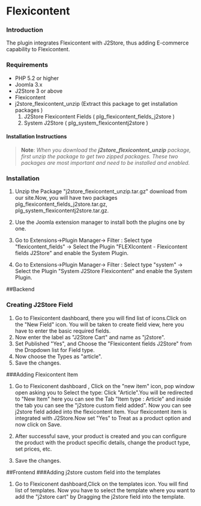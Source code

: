 # Flexicontent

### Introduction 

  The plugin integrates Flexicontent with J2Store, thus adding E-commerce capability to Flexicontent.

### Requirements

* PHP 5.2 or higher
* Joomla 3.x
* J2Store 3 or above
* Flexicontent  
* j2store_flexicontent_unzip (Extract this package to get installation packages )
    1. J2Store Flexicontent Fields ( plg_flexicontent_fields_j2store )
    2. System  J2Store ( plg_system_flexicontentj2store ) 


#### Installation Instructions 

>**Note**: *When you download the **j2store_flexicontent_unzip** package, first unzip the package to get two zipped packages. These two packages are most important and need to be installed and enabled.*

### Installation 
1. Unzip the Package "j2store_flexicontent_unzip.tar.gz" download from our site.Now, you will have two packages plg_flexicontent_fields_j2store.tar.gz, plg_system_flexicontentj2store.tar.gz.
 
2. Use the Joomla extension manager to install both the plugins one by one. 
 
3. Go to Extensions->Plugin Manager-> Filter : Select type "flexicontent_fields" -> Select the Plugin "FLEXIcontent - Flexicontent fields J2Store" and enable the System Plugin.

4. Go to Extensions->Plugin Manager-> Filter : Select type "system" -> Select the Plugin "System J2Store Flexicontent" and enable the System Plugin.

##Backend 
### Creating J2Store Field 
1. Go to Flexicontent dashboard, there you will find list of icons.Click on the "New Field" icon. You will be taken to create field view, here you have to enter the basic required fields.
2. Now enter the label as "J2Store Cart" and name as "j2store".
3. Set Published "Yes", and  Choose the "Flexicontent fields J2Store" from 
 the Dropdown list for Field type.
4. Now choose the Types as "article".
5. Save the changes.

###Adding Flexicontent Item

1. Go to Flexiconent dashboard , Click on the "new item" icon, pop window open asking you to Select the type: Click "Article".You will be redirected to  "New Item" here you can see the Tab "Item type : Article" and inside the tab you can see the "j2store custom field added". Now you can see j2store field added into the flexicontent item. Your flexicontent item is integrated with J2Store.Now set "Yes" to Treat as a product option and now click on Save.

2. After successful save, your product is created and you can configure the product with the product specific details, change the product type, set prices, etc.
3. Save the changes.


##Frontend
###Adding j2store custom field into the templates

1. Go to Flexiconent dashboard,Click on the templates icon. You will find list of templates. Now you have to select the template where you want to add the "j2store cart" by Dragging the j2store  field into the template.




